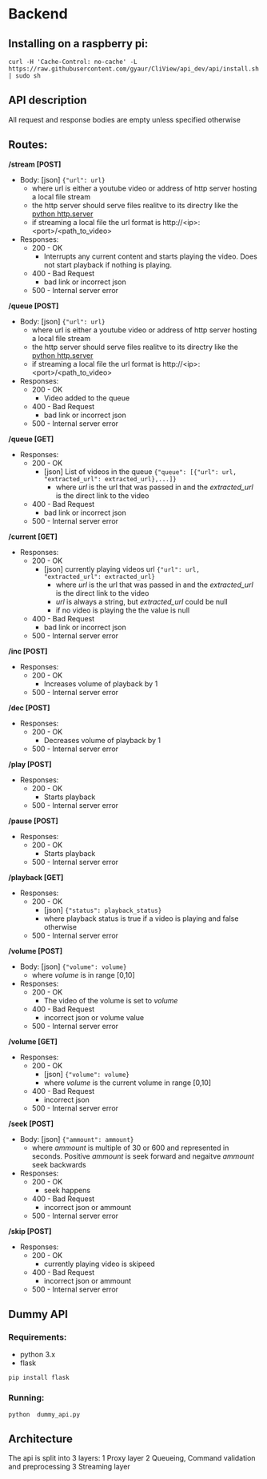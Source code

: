 # Backend

## Installing on a raspberry pi:
```
curl -H 'Cache-Control: no-cache' -L https://raw.githubusercontent.com/gyaur/CliView/api_dev/api/install.sh | sudo sh

```


## API description

All request and response bodies are empty unless specified otherwise

## Routes:

**/stream [POST]**
* Body: [json] `{"url": url}`
  * where url is either a youtube video or address of http server hosting a local file stream
  * the http server should serve files realitve to its directry like the [python http.server](https://docs.python.org/3/library/http.server.html#http.server.SimpleHTTPRequestHandler.do_GET:~:text=The%20SimpleHTTPRequestHandler%20class%20can%20be%20used,files%20relative%20to%20the%20current%20directory%3A)
  * if streaming a local file the url format is http://\<ip>:\<port>/\<path_to_video>
* Responses:
  * 200 - OK
    * Interrupts any current content and starts playing the video. Does not start playback if nothing is playing.
  * 400 - Bad Request
    * bad link or incorrect json
  * 500 - Internal server error


**/queue [POST]**
* Body: [json] `{"url": url}`
  * where url is either a youtube video or address of http server hosting a local file stream
  * the http server should serve files realitve to its directry like the [python http.server](https://docs.python.org/3/library/http.server.html#http.server.SimpleHTTPRequestHandler.do_GET:~:text=The%20SimpleHTTPRequestHandler%20class%20can%20be%20used,files%20relative%20to%20the%20current%20directory%3A)
  * if streaming a local file the url format is http://\<ip>:\<port>/\<path_to_video>
* Responses:
  * 200 - OK
    * Video added to the queue
  * 400 - Bad Request
    * bad link or incorrect json
  * 500 - Internal server error


**/queue [GET]**
* Responses:
  * 200 - OK
    * [json] List of videos in the queue `{"queue": [{"url": url, "extracted_url": extracted_url},...]}`
      * where *url* is the url that was passed in and the *extracted_url* is the direct link to the video
  * 400 - Bad Request
    * bad link or incorrect json
  * 500 - Internal server error

**/current [GET]**
* Responses:
  * 200 - OK
    * [json] currently playing videos url `{"url": url, "extracted_url": extracted_url}`
      * where *url* is the url that was passed in and the *extracted_url* is the direct link to the video
      * *url* is always a string, but *extracted_url* could be null
      * if no video is playing the the value is null
  * 400 - Bad Request
    * bad link or incorrect json
  * 500 - Internal server error

**/inc [POST]**
* Responses:
  * 200 - OK
    * Increases volume of playback by 1
  * 500 - Internal server error

**/dec [POST]**
* Responses:
  * 200 - OK
    * Decreases volume of playback by 1
  * 500 - Internal server error


**/play [POST]**
* Responses:
  * 200 - OK
    * Starts playback
  * 500 - Internal server error

**/pause [POST]**
* Responses:
  * 200 - OK
    * Starts playback
  * 500 - Internal server error


**/playback [GET]**
* Responses:
  * 200 - OK
    * [json] `{"status": playback_status}`
    * where playback status is true if a video is playing and false otherwise
  * 500 - Internal server error



**/volume [POST]**
* Body: [json] `{"volume": volume}`
  * where *volume* is in range [0,10]
* Responses:
  * 200 - OK
    * The video of the volume is set to *volume*
  * 400 - Bad Request
    * incorrect json or volume value
  * 500 - Internal server error


**/volume [GET]**
* Responses:
  * 200 - OK
    * [json] `{"volume": volume}`
    * where *volume* is the current volume in range [0,10] 
  * 400 - Bad Request
    * incorrect json
  * 500 - Internal server error

**/seek [POST]**
* Body: [json] `{"ammount": ammount}`
  * where *ammount* is multiple of 30 or 600 and represented in seconds. Positive *ammount* is seek forward and negaitve *ammount* seek backwards
* Responses:
  * 200 - OK
    * seek happens
  * 400 - Bad Request
    * incorrect json or ammount
  * 500 - Internal server error


**/skip [POST]**
* Responses:
  * 200 - OK
    * currently playing video is skipeed
  * 400 - Bad Request
    * incorrect json or ammount
  * 500 - Internal server error


## Dummy API

### Requirements:
* python 3.x
* flask


```
pip install flask
```

### Running:
```
python  dummy_api.py
```

## Architecture

The api is split into 3 layers:
1 Proxy layer
2 Queueing, Command validation and preprocessing
3 Streaming layer
